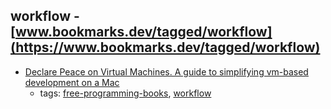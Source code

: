 workflow - [www.bookmarks.dev/tagged/workflow](https://www.bookmarks.dev/tagged/workflow)
---
* [Declare Peace on Virtual Machines. A guide to simplifying vm-based development on a Mac](https://leanpub.com/declarepeaceonvms)
    * tags: [free-programming-books](../tagged/free-programming-books.md), [workflow](../tagged/workflow.md)
